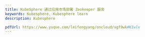 ```yaml
---
title: KubeSphere 通过应用市场部署 Zookeeper 服务
keywords: Kubesphere, Kubesphere learn
description: Kubesphere

pdfUrl: https://www.yuque.com/leifengyang/oncloud/vgf9wk#KIwlv
---
```

